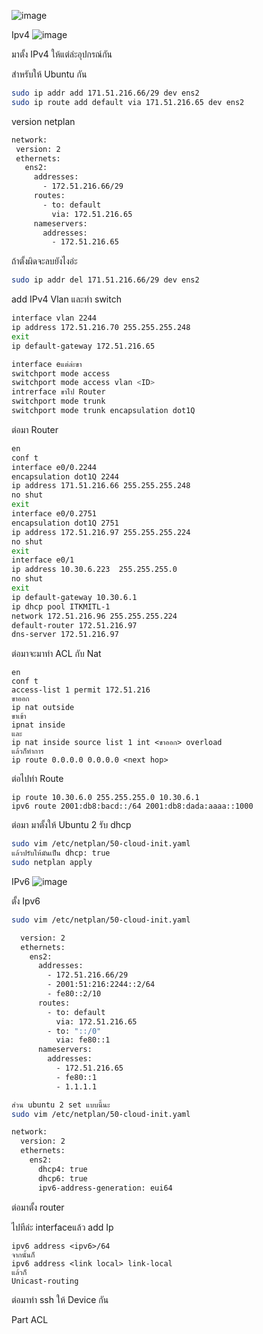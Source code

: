 ![image](https://github.com/user-attachments/assets/0376cf79-3628-4a90-aebf-dc6fcb24b7aa)

Ipv4 ![image](https://github.com/user-attachments/assets/93dce1bd-385d-451c-9d57-7a01e7070cf4)

มาตั้ง IPv4 ให้แต่ล่ะอุปกรณ์กัน

สำหรับให้ Ubuntu กัน

 ```bash
 sudo ip addr add 171.51.216.66/29 dev ens2
sudo ip route add default via 171.51.216.65 dev ens2
 ```

version netplan
 ```bash
network:
  version: 2
  ethernets:
    ens2:
      addresses:
        - 172.51.216.66/29
      routes:
        - to: default
          via: 172.51.216.65
      nameservers:
        addresses:
          - 172.51.216.65
 ```

ถ้าตั้งผิดจะลบยังไงอ่ะ

```bash
sudo ip addr del 171.51.216.66/29 dev ens2
 ```

add IPv4 Vlan และทำ switch

```bash
interface vlan 2244
ip address 172.51.216.70 255.255.255.248
exit
ip default-gateway 172.51.216.65
```

```bash
interface eแต่ล่ะขา
switchport mode access
switchport mode access vlan <ID>
intrerface ขาไป Router
switchport mode trunk
switchport mode trunk encapsulation dot1Q
```

ต่อมา Router

```bash
en
conf t
interface e0/0.2244
encapsulation dot1Q 2244
ip address 171.51.216.66 255.255.255.248
no shut
exit
interface e0/0.2751
encapsulation dot1Q 2751
ip address 172.51.216.97 255.255.255.224
no shut
exit
interface e0/1
ip address 10.30.6.223	255.255.255.0
no shut
exit
ip default-gateway 10.30.6.1
ip dhcp pool ITKMITL-1
network 172.51.216.96 255.255.255.224
default-router 172.51.216.97
dns-server 172.51.216.97
 ```

ต่อมาจะมาทำ ACL กับ Nat
```
en
conf t
access-list 1 permit 172.51.216
ขาออก
ip nat outside
ขาเข้า
ipnat inside
และ
ip nat inside source list 1 int <ขาออก> overload
แล้วก็ทำการ
ip route 0.0.0.0 0.0.0.0 <next hop>
```
ต่อไปทำ Route

```
ip route 10.30.6.0 255.255.255.0 10.30.6.1
ipv6 route 2001:db8:bacd::/64 2001:db8:dada:aaaa::1000
```

ต่อมา มาตั้งให้ Ubuntu 2 รับ dhcp
```bash
sudo vim /etc/netplan/50-cloud-init.yaml
แล้วปรับให้มันเป็น dhcp: true
sudo netplan apply
 ```
IPv6 ![image](https://github.com/user-attachments/assets/e78a762a-8dff-48e8-a7d7-c62eafea1cb0)

ตั้ง Ipv6
```bash
sudo vim /etc/netplan/50-cloud-init.yaml

  version: 2
  ethernets:
    ens2:
      addresses:
        - 172.51.216.66/29
        - 2001:51:216:2244::2/64
        - fe80::2/10
      routes:
        - to: default
          via: 172.51.216.65
        - to: "::/0"
          via: fe80::1
      nameservers:
        addresses:
          - 172.51.216.65
          - fe80::1
          - 1.1.1.1

ส่วน ubuntu 2 set แบบนี้นะ
sudo vim /etc/netplan/50-cloud-init.yaml

network:
  version: 2
  ethernets:
    ens2:
      dhcp4: true
      dhcp6: true
      ipv6-address-generation: eui64
 ```

ต่อมาตั้ง router

ไปทีล่ะ interfaceแล้ว add Ip

 ```
ipv6 address <ipv6>/64
จากนั้นก็
ipv6 address <link local> link-local
แล้วก็
Unicast-routing
 ```

ต่อมาทำ ssh ให้ Device กัน




Part ACL

